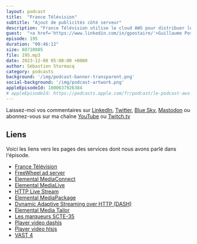 ```yaml
---
layout: podcast
title:  "France Télévision"
subtitle: "Ajout de publicités côté serveur"
description: "France Télévision utilise le cloud AWS pour distribuer les flux vidéos à destinations des plateformes numériques (Box fournisseurs, ordinateurs, tablettes et téléphones). Découvrez le parcours du flux vidéo depuis sa sortie de régie jusqu'à votre écran. On parle d'encodage et de traitement de vidéos, d'inclusion de publicités personalisées côté serveur et de synchronisation de pistes audios. Entrez dans le monde de la diffusion vidéo en numérique et découvrez comment le cloud permet de manipuler des flux vidéos en temps réels."
guest:  "<a href='https://www.linkedin.com/in/gpostaire/'>Guillaume Postaire</a>, directeur Media Factory et <a href='https://www.linkedin.com/in/yoann-guennegues-022a1a8/'>Yoann Guennegues</a>, Lead Expert Video/ Video streaming architect, tous deux chez France Télévision"
episode: 195
duration: "00:46:12" 
size: 88710085
file: 195.mp3
date: 2023-12-08 05:00:00 +0000
author: Sébastien Stormacq
category: podcasts
background: '/img/podcast-banner-transparent.png'
social-background: '/img/podcast-artwork.png'
appleEpisodeId: 1000637926384
# appleEpisodeId: https://podcasts.apple.com/fr/podcast/le-podcast-aws-en-français/id1452118442
---
```


Laissez-moi vos commentaires sur [LinkedIn](https://www.linkedin.com/in/sebastienstormacq/), [Twitter](https://twitter.com/sebsto), [Blue Sky](https://bsky.app/profile/sebsto.bsky.social), [Mastodon](https://awscommunity.social/@sebsto) ou abonnez-vous sur ma chaîne [YouTube](https://www.youtube.com/sebsto) ou [Twitch.tv](https://www.twitch.tv/sebAWS)

## Liens

Voici les liens vers les pages des services dont nous avons parlé dans l'épisode.

- [France Télévision](https://www.france.tv/)
- [FreeWheel ad server](https://www.freewheel.com/)
- [Elemental MediaConnect](https://aws.amazon.com/mediaconnect/)
- [Elemental MediaLive](https://aws.amazon.com/medialive/)
- [HTTP Live Stream](https://en.wikipedia.org/wiki/HTTP_Live_Streaming)
- [Elemental MediaPackage](https://aws.amazon.com/mediapackage/)
- [Dynamic Adaptive Streaming over HTTP (DASH)](https://en.wikipedia.org/wiki/Dynamic_Adaptive_Streaming_over_HTTP)
- [Elemental Media Tailor](https://aws.amazon.com/mediatailor/)
- [Les marqueurs SCTE-35](https://en.wikipedia.org/wiki/SCTE-35)
- [Player video dashjs](https://github.com/Dash-Industry-Forum/dash.js)
- [Player video hlsjs](https://github.com/video-dev/hls.js)
- [VAST 4](https://iabtechlab.com/standards/vast/)
